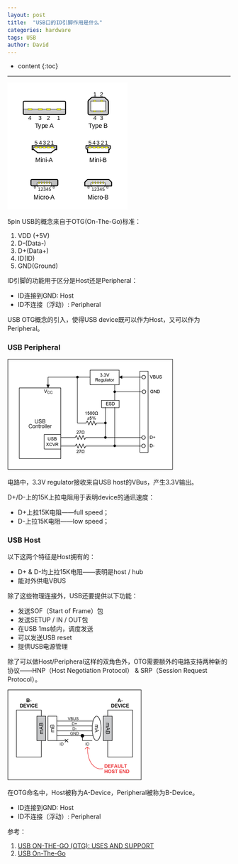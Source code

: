 ```yaml
---
layout: post
title:  "USB口的ID引脚作用是什么"
categories: hardware
tags: USB
author: David
---
```


* content
{:toc}

---

![几种USB接口形式](https://github.com/titron/titron.github.io/raw/master/img/2021-05-26-usb_id_pin_if_type.png)


5pin USB的概念来自于OTG(On-The-Go)标准：

1. VDD (+5V)
2. D-(Data-)
3. D+(Data+)
4. ID(ID)
5. GND(Ground)
   
ID引脚的功能用于区分是Host还是Peripheral：

* ID连接到GND: Host
* ID不连接（浮动）: Peripheral


USB OTG概念的引入，使得USB device既可以作为Host，又可以作为Peripheral。

### USB Peripheral
![USB Peripheral circuit](https://github.com/titron/titron.github.io/raw/master/img/2021-05-26-usb_id_pin_peripheral_circuit.gif)

电路中，3.3V regulator接收来自USB host的VBus，产生3.3V输出。

D+/D-上的15K上拉电阻用于表明device的通讯速度：

* D+上拉15K电阻——full speed；
* D-上拉15K电阻——low speed；

### USB Host
以下这两个特征是Host拥有的：
* D+ & D-均上拉15K电阻——表明是host / hub
* 能对外供电VBUS

除了这些物理连接外，USB还要提供以下功能：
* 发送SOF（Start of Frame）包
* 发送SETUP / IN / OUT包
* 在USB 1ms帧内，调度发送
* 可以发送USB reset
* 提供USB电源管理

除了可以做Host/Peripheral这样的双角色外，OTG需要额外的电路支持两种新的协议——HNP（Host Negotiation Protocol） & SRP（Session Request Protocol）。

![ID引脚决定缺省的host](https://github.com/titron/titron.github.io/raw/master/img/2021-05-26-usb_id_pin_fifth_id_pin_determines_default_host.gif)

在OTG命名中，Host被称为A-Device，Peripheral被称为B-Device。
* ID连接到GND: Host
* ID不连接（浮动）: Peripheral


参考：
1. [USB ON-THE-GO (OTG): USES AND SUPPORT](https://www.maximintegrated.com/cn/design/technical-documents/tutorials/1/1822.html)
2. [USB On-The-Go](https://zh.wikipedia.org/wiki/USB_On-The-Go)
